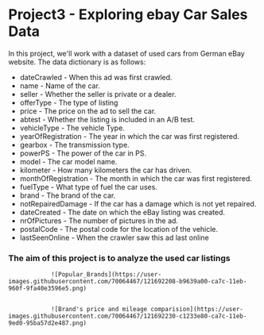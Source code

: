 # Project3 - Exploring ebay Car Sales Data
 In this project, we'll work with a dataset of used cars from German eBay website.
 The data dictionary is as follows:
  - dateCrawled - When this ad was first crawled.
  - name - Name of the car.
  - seller - Whether the seller is private or a dealer.
  - offerType - The type of listing
   - price - The price on the ad to sell the car.
  - abtest - Whether the listing is included in an A/B test.
  - vehicleType - The vehicle Type.
  - yearOfRegistration - The year in which the car was first registered.
  - gearbox - The transmission type.
  - powerPS - The power of the car in PS.
  - model - The car model name.
  - kilometer - How many kilometers the car has driven.
  - monthOfRegistration - The month in which the car was first registered.
  - fuelType - What type of fuel the car uses.
  - brand - The brand of the car.
  - notRepairedDamage - If the car has a damage which is not yet repaired.
  - dateCreated - The date on which the eBay listing was created.
  - nrOfPictures - The number of pictures in the ad.
  - postalCode - The postal code for the location of the vehicle.
  - lastSeenOnline - When the crawler saw this ad last online
 
 ### The aim of this project is to analyze the used car listings



                ![Popular_Brands](https://user-images.githubusercontent.com/70064467/121692208-b9639a00-ca7c-11eb-960f-9fa40e3596e5.png)


                ![Brand's price and mileage comparision](https://user-images.githubusercontent.com/70064467/121692230-c1233e80-ca7c-11eb-9ed0-95ba57d2e487.png)
